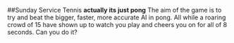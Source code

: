 ##Sunday Service Tennis
**actually its just pong**
The aim of the game is to try and beat the bigger, faster, more accurate AI in pong. All while a roaring crowd of 15 have shown up to watch you play and cheers you on for all of 8 seconds. Can you do it?